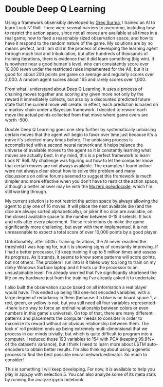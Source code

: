 
# Double Deep Q Learning

Using a framework obsensibly developed by [Greg Surma](https://gsurma.medium.com/atari-reinforcement-learning-in-depth-part-1-ddqn-ceaa762a546f), I trained an AI to learn Lock N' Roll. There were several barriers to overcome, including how to restrict the action space, since not all moves are available at all times in a real game; how to feed a reasonably sized observation space; and how to have it respond to the random nature of the game. My solutions are by no means perfect, and I am still in the process of developing the learning agent through much trial and tribululation, but after hundreds of thousands of training iterations, there is evidence that it did learn something (big win). It is nowhere near a good human's level, who can consistently score over 10,000 (even under the restricted rules implemented for the AI), but it is good for about 200 points per game on average and regularly scores over 2,000. A random agent scores about 165 and rarely scores over 1,000.  

From what I understand about Deep Q Learning, it uses a process of chaining moves together and scoring any given move not only by the reward it immediately collects, but also by a discounted predicted future state that the current move will create. In effect, each prediction is based on a markov chain under a Bayesian framework. I decided to reward each move the actual points collected from that move where game overs are worth -500.

Double Deep Q Learning goes one step further by systematically unbiasing certain moves that the agent will begin to favor over time just because it's a move it's selected many times before. The unbiasing process is accomplished with a second neural network and it helps balance the universe of available moves to the agent so it is constantly learning what moves are actually best. In my mind, this is a perfect framework to learn Lock N' Roll. My challenge was figuring out how to let the computer know that certain moves are not always available. The examples I found online were not always clear about how to solve this problem and many discussions on online forums seemed to suggest this framework is much simpler and more effective when you don't have to restrict the action space, although a better answer may lie with the [Muzero pseudocode](https://arxiv.org/src/1911.08265v1/anc/pseudocode.py), which I'm still working through.

My current solution is to not restrict the action space by always allowing the agent to play one of 16 moves. It will place the next available die (and the dice are always sorted alphabetically), or joker if no dice are available, on the closest available space to the number between 0-15 it selects. It lock and rolls after every placement. These restrictions do make the game significantly more challening, but even with them implemented, it is not unreasonable to expect a total score of over 10,000 points by a good player.  

Unfortunately, after 500k+ training iterations, the AI never reached the threshold I was hoping for, but it is showing signs of constantly improving. If I had a better processor, I'd keep training it up to 5 million times and assess its progress. As it stands, it seems to know some patterns will score points, but not others. The problem I run into is it takes way too long to train on my dinky Windows Surface laptop and it heats up the processor to an unsustainable level. I'm already worried that I've significantly shortened the life on my hardware just from the training I've already asked it to undertake.  

I also built the observation space based on all information a real player would have. This ended up being 193 one-hot encoded variables, with a large degree of redudancy in them (because if a blue is on board space 1, a red, green, or yellow is not, but you still need all four variables represented--there is no way to force an ordinal relationship between colors or even numbers in this game's universe). On top of that, there are many different patterns and placements the computer needs to consider in order to maximize its reward without an obvious relationship between them. The lock n' roll problem ends up being extremely multi-dimensional that we process in our minds trivially, but which is quite difficult to program into a computer. I reduced those 193 variables to 154 with PCA (keeping 99.9%+ of the dataset's variance), but I think I need to learn more about LSTM auto-encoders to obtain better results. I'm also thinking about using a genetic process to find the best possible neural network estimator. So much to consider!  

This is something I will keep developing. For now, it is available to help you play in app.py with selection 5. You can also analyze some of its meta stats by running the analyze.ipynb notebook.  